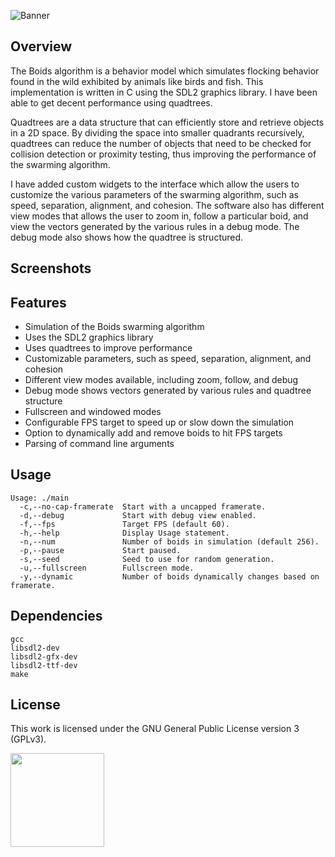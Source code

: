 ![Banner](https://s-christy.com/status-banner-service/boids/banner-slim.svg)

## Overview

The Boids algorithm is a behavior model which simulates flocking behavior found
in the wild exhibited by animals like birds and fish. This implementation is
written in C using the SDL2 graphics library. I have been able to get decent
performance using quadtrees.

Quadtrees are a data structure that can efficiently store and retrieve objects
in a 2D space. By dividing the space into smaller quadrants recursively,
quadtrees can reduce the number of objects that need to be checked for collision
detection or proximity testing, thus improving the performance of the swarming
algorithm.

I have added custom widgets to the interface which allow the users to customize
the various parameters of the swarming algorithm, such as speed, separation,
alignment, and cohesion. The software also has different view modes that allows
the user to zoom in, follow a particular boid, and view the vectors generated by
the various rules in a debug mode. The debug mode also shows how the quadtree is
structured.

## Screenshots

## Features

- Simulation of the Boids swarming algorithm
- Uses the SDL2 graphics library
- Uses quadtrees to improve performance
- Customizable parameters, such as speed, separation, alignment, and cohesion
- Different view modes available, including zoom, follow, and debug
- Debug mode shows vectors generated by various rules and quadtree structure
- Fullscreen and windowed modes
- Configurable FPS target to speed up or slow down the simulation
- Option to dynamically add and remove boids to hit FPS targets
- Parsing of command line arguments

## Usage

```
Usage: ./main
  -c,--no-cap-framerate  Start with a uncapped framerate.
  -d,--debug             Start with debug view enabled.
  -f,--fps               Target FPS (default 60).
  -h,--help              Display Usage statement.
  -n,--num               Number of boids in simulation (default 256).
  -p,--pause             Start paused.
  -s,--seed              Seed to use for random generation.
  -u,--fullscreen        Fullscreen mode.
  -y,--dynamic           Number of boids dynamically changes based on framerate.
```

## Dependencies

```
gcc
libsdl2-dev
libsdl2-gfx-dev
libsdl2-ttf-dev
make
```

## License

This work is licensed under the GNU General Public License version 3 (GPLv3).

[<img src="https://s-christy.com/status-banner-service/GPLv3_Logo.svg" width="150" />](https://www.gnu.org/licenses/gpl-3.0.en.html)
